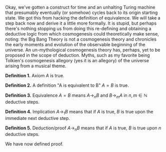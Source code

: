 Okay, we've gotten a construct for time and an unhalting Turing machine that presumably eventually (or somehow) cycles back to its origin starting state. We got this from hacking the definition of equivalence. We will take a step back now and derive it a little more formally. It is stupid, but perhaps there's nothing stopping us from doing this re-defining and obtaining a deductive logic from which cosmogenesis could theoretically make sense, noting: the Big Bang Theory is not a cosmogenesis theory and chronicles the early moments and evolution of the observable beginning of the universe. An un-mythological cosmogenesis theory has, perhaps, yet to be proposed in the scope of deduction. Myths, such as my favorite being Tolkien's cosmogenesis allegory (yes it is an allegory) of the universe arising from a musical theme.

**Definition 1.** Axiom $A$ is true.

**Definition 2.** A definition "A is equivalent to B" $A = B$ is true.

**Definition 3.** Equivalence $A = B$ means $A \rightarrow_n B$ and $B \rightarrow_m A$ in $n, m \in \mathbb{N}$ deductive steps.

**Definition 4.** Implication $A \rightarrow_1 B$ means that if $A$ is true, $B$ is true upon the immediate next deductive step.

**Definition 5.** Deduction/proof $A \rightarrow_n B$ means that if $A$ is true, $B$ is true upon $n$ deductive steps.

We have now defined proof.
